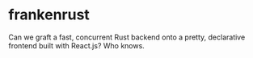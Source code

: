 frankenrust
===========

Can we graft a fast, concurrent Rust backend onto a pretty, declarative frontend built with React.js?  Who knows.
